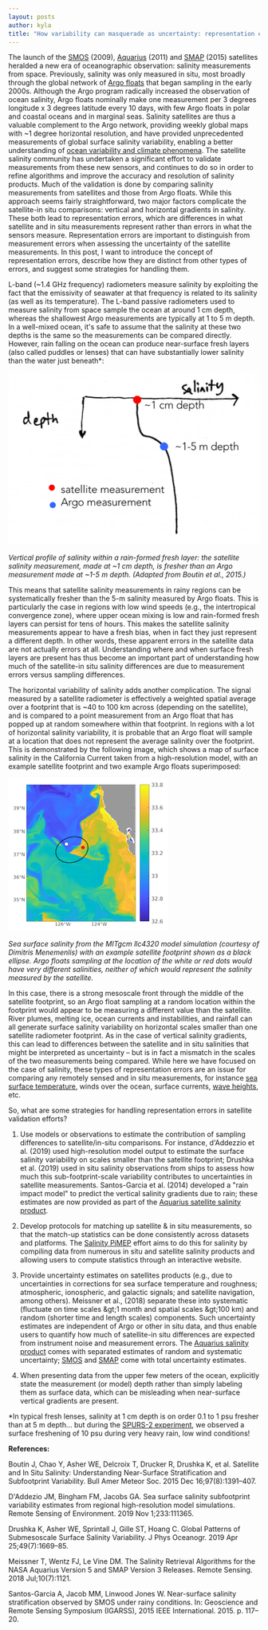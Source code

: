 ```yaml
---
layout: posts
author: kyla
title: "How variability can masquerade as uncertainty: representation errors in satellite salinity"
---
```


The launch of the [SMOS](http://www.esa.int/Applications/Observing_the_Earth/SMOS) (2009), [Aquarius](https://aquarius.nasa.gov/) (2011) and [SMAP](https://www.nasa.gov/smap) (2015) satellites heralded a new era of oceanographic observation: salinity measurements from space. Previously, salinity was only measured in situ, most broadly through the global network of [Argo floats](http://www.argo.ucsd.edu/) that began sampling in the early 2000s. Although the Argo program radically increased the observation of ocean salinity, Argo floats nominally make one measurement per 3 degrees longitude x 3 degrees latitude every 10 days, with few Argo floats in polar and coastal oceans and in marginal seas. Salinity satellites are thus a valuable complement to the Argo network, providing weekly global maps with ~1 degree horizontal resolution, and have provided unprecedented measurements of global surface salinity variability, enabling a better understanding of [ocean variability and climate phenomena](https://www.frontiersin.org/articles/10.3389/fmars.2019.00243). The satellite salinity community has undertaken a significant effort to validate measurements from these new sensors, and continues to do so in order to refine algorithms and improve the accuracy and resolution of salinity products. Much of the validation is done by comparing salinity measurements from satellites and those from Argo floats. While this approach seems fairly straightforward, two major factors complicate the satellite-in situ comparisons: vertical and horizontal gradients in salinity. These both lead to representation errors, which are differences in what satellite and in situ measurements represent rather than errors in what the sensors measure. Representation errors are important to distinguish from measurement errors when assessing the uncertainty of the satellite measurements. In this post, I want to introduce the concept of representation errors, describe how they are distinct from other types of errors, and suggest some strategies for handling them.

L-band (~1.4 GHz frequency) radiometers measure salinity by exploiting the fact that the emissivity of seawater at that frequency is related to its salinity (as well as its temperature). The L-band passive radiometers used to measure salinity from space sample the ocean at around 1 cm depth, whereas the shallowest Argo measurements are typically at 1 to 5 m depth. In a well-mixed ocean, it&#39;s safe to assume that the salinity at these two depths is the same so the measurements can be compared directly. However, rain falling on the ocean can produce near-surface fresh layers (also called puddles or lenses) that can have substantially lower salinity than the water just beneath\*:

![vertical salinity profile under rain](/blog/images/salinity-profile-under-rain.png)

*Vertical profile of salinity within a rain-formed fresh layer: the satellite salinity measurement, made at ~1 cm depth, is fresher than an Argo measurement made at ~1-5 m depth. (Adapted from Boutin et al., 2015.)*

This means that satellite salinity measurements in rainy regions can be systematically fresher than the 5-m salinity measured by Argo floats. This is particularly the case in regions with low wind speeds (e.g., the intertropical convergence zone), where upper ocean mixing is low and rain-formed fresh layers can persist for tens of hours. This makes the satellite salinity measurements appear to have a fresh bias, when in fact they just represent a different depth. In other words, these apparent errors in the satellite data are not actually errors at all. Understanding where and when surface fresh layers are present has thus become an important part of understanding how much of the satellite-in situ salinity differences are due to measurement errors versus sampling differences.

The horizontal variability of salinity adds another complication. The signal measured by a satellite radiometer is effectively a weighted spatial average over a footprint that is ~40 to 100 km across (depending on the satellite), and is compared to a point measurement from an Argo float that has popped up at random somewhere within that footprint. In regions with a lot of horizontal salinity variability, it is probable that an Argo float will sample at a location that does not represent the average salinity over the footprint. This is demonstrated by the following image, which shows a map of surface salinity in the California Current taken from a high-resolution model, with an example satellite footprint and two example Argo floats superimposed:

![sub-footprint-scale salinity variability](/blog/images/SSS_footprint_small.png)

*Sea surface salinity from the MITgcm llc4320 model simulation (courtesy of Dimitris Menemenlis) with an example satellite footprint shown as a black ellipse. Argo floats sampling at the location of the white or red dots would have very different salinities, neither of which would represent the salinity measured by the satellite.*

In this case, there is a strong mesoscale front through the middle of the satellite footprint, so an Argo float sampling at a random location within the footprint would appear to be measuring a different value than the satellite. River plumes, melting ice, ocean currents and instabilities, and rainfall can all generate surface salinity variability on horizontal scales smaller than one satellite radiometer footprint. As in the case of vertical salinity gradients, this can lead to differences between the satellite and in situ salinities that might be interpreted as uncertainty – but is in fact a mismatch in the scales of the two measurements being compared.  While here we have focused on the case of salinity, these types of representation errors are an issue for comparing any remotely sensed and in situ measurements, for instance [sea surface temperature](https://www.ghrsst.org/wp-content/uploads/2016/10/SSTDefinitionsDiscussion.pdf), winds over the ocean, surface currents, [wave heights](https://journals.ametsoc.org/jtech/article/24/9/1665/2940/Error-Estimation-of-Buoy-Satellite-and-Model-Wave), etc.

So, what are some strategies for handling representation errors in satellite validation efforts?

1. Use models or observations to estimate the contribution of sampling differences to satellite/in-situ comparisons. For instance, d&#39;Addezzio et al. (2019) used high-resolution model output to estimate the surface salinity variability on scales smaller than the satellite footprint; Drushka et al. (2019) used in situ salinity observations from ships to assess how much this sub-footprint-scale variability contributes to uncertainties in satellite measurements. Santos-Garcia et al. (2014) developed a &quot;rain impact model&quot; to predict the vertical salinity gradients due to rain; these estimates are now provided as part of the [Aquarius satellite salinity product](https://podaac.jpl.nasa.gov/dataset/AQUARIUS_L2_SSS_CAL_V5).

2. Develop protocols for matching up satellite &amp; in situ measurements, so that the match-up statistics can be done consistently across datasets and platforms. The [Salinity PiMEP](https://www.salinity-pimep.org/) effort aims to do this for salinity by compiling data from numerous in situ and satellite salinity products and allowing users to compute statistics through an interactive website.

3. Provide uncertainty estimates on satellites products (e.g., due to uncertainties in corrections for sea surface temperature and roughness; atmospheric, ionospheric, and galactic signals; and satellite navigation, among others). Meissner et al., (2018) separate these into systematic (fluctuate on time scales \&gt;1 month and spatial scales \&gt;100 km) and random (shorter time and length scales) components. Such uncertainty estimates are independent of Argo or other in situ data, and thus enable users to quantify how much of satellite-in situ differences are expected from instrument noise and measurement errors. The [Aquarius salinity product](https://podaac.jpl.nasa.gov/dataset/AQUARIUS_L2_SSS_CAL_V5) comes with separated estimates of random and systematic uncertainty; [SMOS](https://sextant.ifremer.fr/record/12dba510-cd71-4d4f-9fc1-9cc027d128b0/) and [SMAP](https://www.sciencedirect.com/science/article/abs/pii/S0034425718302517) come with total uncertainty estimates.

4. When presenting data from the upper few meters of the ocean, explicitly state the measurement (or model) depth rather than simply labeling them as surface data, which can be misleading when near-surface vertical gradients are present.

\*In typical fresh lenses, salinity at 1 cm depth is on order 0.1 to 1 psu fresher than at 5 m depth… but during the [SPURS-2 experiment](https://ourocean3.jpl.nasa.gov/spurs2/index.php), we observed a surface freshening of 10 psu during very heavy rain, low wind conditions!



**References:**

Boutin J, Chao Y, Asher WE, Delcroix T, Drucker R, Drushka K, et al. Satellite and In Situ Salinity: Understanding Near-Surface Stratification and Subfootprint Variability. Bull Amer Meteor Soc. 2015 Dec 16;97(8):1391–407.

D&#39;Addezio JM, Bingham FM, Jacobs GA. Sea surface salinity subfootprint variability estimates from regional high-resolution model simulations. Remote Sensing of Environment. 2019 Nov 1;233:111365.

Drushka K, Asher WE, Sprintall J, Gille ST, Hoang C. Global Patterns of Submesoscale Surface Salinity Variability. J Phys Oceanogr. 2019 Apr 25;49(7):1669–85.

Meissner T, Wentz FJ, Le Vine DM. The Salinity Retrieval Algorithms for the NASA Aquarius Version 5 and SMAP Version 3 Releases. Remote Sensing. 2018 Jul;10(7):1121.

Santos-Garcia A, Jacob MM, Linwood Jones W. Near-surface salinity stratification observed by SMOS under rainy conditions. In: Geoscience and Remote Sensing Symposium (IGARSS), 2015 IEEE International. 2015. p. 117–20.
